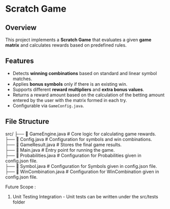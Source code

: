# Scratch Game  

## Overview  
This project implements a **Scratch Game** that evaluates a given **game matrix** and calculates rewards based on predefined rules.  

## Features  
- Detects **winning combinations** based on standard and linear symbol matches.  
- Applies **bonus symbols** only if there is an existing win.  
- Supports different **reward multipliers** and **extra bonus values**.  
- Returns a reward amount based on the calculation of the betting amount entered by the user with the matrix formed in each try.
- Configurable via `GameConfig.java`.  

## File Structure  

src/ ├── 📄 GameEngine.java # Core logic for calculating game rewards.  
├── 📄 Config.java # Configuration for symbols and win combinations.  
├── 📄 GameResult.java # Stores the final game results.  
├── 📄 Main.java # Entry point for running the game.  
├── 📄 Probabilities.java # Configuration for Probabilities given in config.json file.  
├── 📄 Symbol.java # Configuration for Symbols given in config.json file.  
├── 📄 WinCombination.java # Configuration for WinCombination given in config.json file.  


Future Scope : 
1. Unit Testing Integration - Unit tests can be written under the src/tests folder